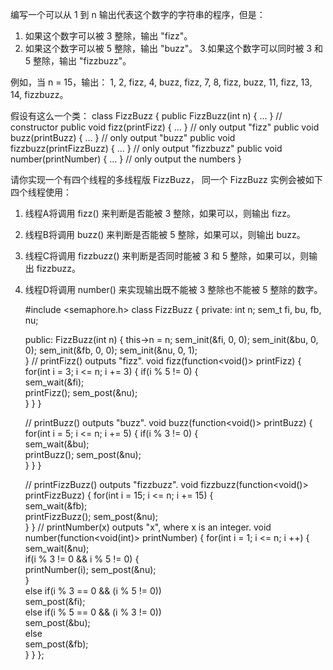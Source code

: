 编写一个可以从 1 到 n 输出代表这个数字的字符串的程序，但是：

1. 如果这个数字可以被 3 整除，输出 "fizz"。
2. 如果这个数字可以被 5 整除，输出 "buzz"。
3.如果这个数字可以同时被 3 和 5 整除，输出 "fizzbuzz"。

例如，当 n = 15，输出： 1, 2, fizz, 4, buzz, fizz, 7, 8, fizz, buzz, 11, fizz, 13, 14, fizzbuzz。

假设有这么一个类：
class FizzBuzz {
  public FizzBuzz(int n) { ... }               // constructor
  public void fizz(printFizz) { ... }          // only output "fizz"
  public void buzz(printBuzz) { ... }          // only output "buzz"
  public void fizzbuzz(printFizzBuzz) { ... }  // only output "fizzbuzz"
  public void number(printNumber) { ... }      // only output the numbers
}

请你实现一个有四个线程的多线程版  FizzBuzz， 同一个 FizzBuzz 实例会被如下四个线程使用：

1. 线程A将调用 fizz() 来判断是否能被 3 整除，如果可以，则输出 fizz。
2. 线程B将调用 buzz() 来判断是否能被 5 整除，如果可以，则输出 buzz。
3. 线程C将调用 fizzbuzz() 来判断是否同时能被 3 和 5 整除，如果可以，则输出 fizzbuzz。
4. 线程D将调用 number() 来实现输出既不能被 3 整除也不能被 5 整除的数字。

    #include <semaphore.h>
    class FizzBuzz {
    private:
    int n;
    sem_t fi, bu, fb, nu;

    public:
    FizzBuzz(int n) {
        this->n = n;
        sem_init(&fi, 0, 0);
        sem_init(&bu, 0, 0);
        sem_init(&fb, 0, 0);
        sem_init(&nu, 0, 1);            
    }
        // printFizz() outputs "fizz".
    void fizz(function<void()> printFizz) {
        for(int i = 3; i <= n; i += 3)
        {
            if(i % 5 != 0)
            {             
                sem_wait(&fi);                    
                printFizz();
                sem_post(&nu);                     
            }
        }
    }

    // printBuzz() outputs "buzz".
    void buzz(function<void()> printBuzz) {
        for(int i = 5; i <= n; i += 5)
        {
            if(i % 3 != 0)
            {              
                sem_wait(&bu);                
                printBuzz();
                sem_post(&nu);                    
            } 
        }
    }

    // printFizzBuzz() outputs "fizzbuzz".
	void fizzbuzz(function<void()> printFizzBuzz) {
        for(int i = 15; i <= n; i += 15)
        {         
            sem_wait(&fb);                          
            printFizzBuzz();
            sem_post(&nu);                    
        }
    }
        // printNumber(x) outputs "x", where x is an integer.
    void number(function<void(int)> printNumber) {
        for(int i = 1; i <= n; i ++)
        {
            sem_wait(&nu);                                
            if(i % 3 != 0 && i % 5 != 0)
            {            
                printNumber(i);
                sem_post(&nu);                        
            }  
            else if(i % 3 == 0 && (i % 5 != 0))   
                sem_post(&fi);                              
            else if(i % 5 == 0 && (i % 3 != 0))   
                sem_post(&bu);                              
            else                                            
                sem_post(&fb);                              
        }
    }
    };


